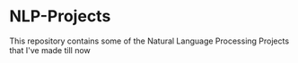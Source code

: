 # NLP-Projects
This repository contains some of the Natural Language Processing Projects that I've made till now
